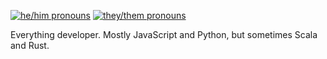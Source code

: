 [![he/him pronouns](https://img.shields.io/badge/pronouns-he%2Fhim-lightgray)](https://pronoun.is/he/him)
[![they/them pronouns](https://img.shields.io/badge/pronouns-they%2Fthem-lightgray)](https://pronoun.is/they/them)

Everything developer. Mostly JavaScript and Python, but sometimes Scala and Rust.
